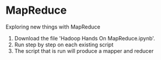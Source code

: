 # MapReduce
Exploring new things with MapReduce

1. Download the file 'Hadoop Hands On MapReduce.ipynb'.
2. Run step by step on each existing script
3. The script that is run will produce a mapper and reducer
